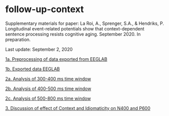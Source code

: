 # follow-up-context

Supplementary materials for paper: La Roi, A., Sprenger, S.A., & Hendriks, P. Longitudinal event-related potentials show that context-dependent sentence processing resists cognitive aging. September 2020. In preparation.

Last update: September 2, 2020

[1a. Preprocessing of data exported from EEGLAB](./WordOrderStudy_Preprocessing.Rmd)

[1b. Exported data EEGLAB](./Analysis_data_epochICA/)

[2a. Analysis of 300-400 ms time window](./Analysis_300-400ms_time_window.Rmd)

[2b. Analysis of 400-500 ms time window](./Analysis_400-500ms_time_window.Rmd)

[2c. Analysis of 500-800 ms time window](./Analysis_500-800ms_time_window.Rmd)

[3. Discussion of effect of Context and Idiomaticity on N400 and P600](./Longitudinal_effects_of_Context_and_Idiomaticity_on_the_N400_and_P600.pdf)

